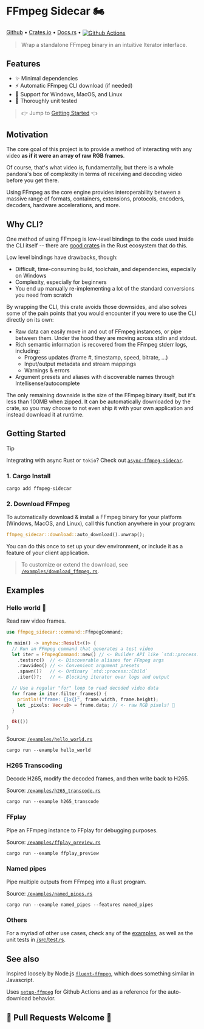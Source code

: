 # FFmpeg Sidecar 🏍

[Github](https://github.com/nathanbabcock/ffmpeg-sidecar)  •
[Crates.io](https://crates.io/crates/ffmpeg-sidecar) •
[Docs.rs](https://docs.rs/ffmpeg-sidecar) •
[<img src="https://github.com/nathanbabcock/ffmpeg-sidecar/actions/workflows/ci.yml/badge.svg" align="center" alt="Github Actions">](https://github.com/nathanbabcock/ffmpeg-sidecar/actions/workflows/ci.yml)

> Wrap a standalone FFmpeg binary in an intuitive Iterator interface.

## Features

- ✨ Minimal dependencies
- ⚡ Automatic FFmpeg CLI download (if needed)
- 🤗 Support for Windows, MacOS, and Linux
- 🧪 Thoroughly unit tested

> 👉 Jump to [Getting Started](#getting-started) 👈

## Motivation

The core goal of this project is to provide a method of interacting with any video **as if it were an
array of raw RGB frames**.

Of course, that's what video _is_, fundamentally, but there is a whole pandora's
box of complexity in terms of receiving and decoding video before you get there.

Using FFmpeg as the core engine provides interoperability between a massive
range of formats, containers, extensions, protocols, encoders, decoders, hardware accelerations, and
more.

## Why CLI?

One method of using FFmpeg is low-level bindings to the code used inside the CLI
itself -- there are [good crates](https://crates.io/crates/ffmpeg-sys-next) in
the Rust ecosystem that do this.

Low level bindings have drawbacks, though:

- Difficult, time-consuming build, toolchain, and dependencies, especially on Windows
- Complexity, especially for beginners
- You end up manually re-implementing a lot of the standard conversions you need
  from scratch

By wrapping the CLI, this crate avoids those downsides, and also solves some of
the pain points that you would encounter if you were to use the CLI directly on
its own:

- Raw data can easily move in and out of FFmpeg instances, or pipe between them. Under the hood they
  are moving across stdin and stdout.
- Rich semantic information is recovered from the FFmpeg stderr logs, including:
  - Progress updates (frame #, timestamp, speed, bitrate, ...)
  - Input/output metadata and stream mappings
  - Warnings & errors
- Argument presets and aliases with discoverable names through Intellisense/autocomplete

The only remaining downside is the size of the FFmpeg binary itself, but it's
less than 100MB when zipped. It can be automatically downloaded by the crate, so
you may choose to not even ship it with your own application and instead
download it at runtime.

## Getting Started

> [!TIP]
> Integrating with async Rust or `tokio`? Check out [`async-ffmpeg-sidecar`](https://github.com/dvtkrlbs/async-ffmpeg-sidecar).

### 1. Cargo Install

```console
cargo add ffmpeg-sidecar
```

### 2. Download FFmpeg

To automatically download & install a FFmpeg binary for your platform
(Windows, MacOS, and Linux), call this function anywhere in your program:

```rust
ffmpeg_sidecar::download::auto_download().unwrap();
```

You can do this once to set up your dev environment, or include it as a feature
of your client application.

> To customize or extend the download, see [`/examples/download_ffmpeg.rs`](/examples/download_ffmpeg.rs).

## Examples

### Hello world 👋

Read raw video frames.

```rust
use ffmpeg_sidecar::command::FfmpegCommand;

fn main() -> anyhow::Result<()> {
  // Run an FFmpeg command that generates a test video
  let iter = FfmpegCommand::new() // <- Builder API like `std::process::Command`
    .testsrc()  // <- Discoverable aliases for FFmpeg args
    .rawvideo() // <- Convenient argument presets
    .spawn()?   // <- Ordinary `std::process::Child`
    .iter()?;   // <- Blocking iterator over logs and output

  // Use a regular "for" loop to read decoded video data
  for frame in iter.filter_frames() {
    println!("frame: {}x{}", frame.width, frame.height);
    let _pixels: Vec<u8> = frame.data; // <- raw RGB pixels! 🎨
  }

  Ok(())
}
```

Source: [`/examples/hello_world.rs`](/examples/hello_world.rs)

```console
cargo run --example hello_world
```

### H265 Transcoding

Decode H265, modify the decoded frames, and then write back to H265.

Source: [`/examples/h265_transcode.rs`](/examples/h265_transcode.rs)

```console
cargo run --example h265_transcode
```

### FFplay

Pipe an FFmpeg instance to FFplay for debugging purposes.

Source: [`/examples/ffplay_preview.rs`](/examples/ffplay_preview.rs)

```console
cargo run --example ffplay_preview
```

### Named pipes

Pipe multiple outputs from FFmpeg into a Rust program.

Source: [`/examples/named_pipes.rs`](/examples/named_pipes.rs)

```console
cargo run --example named_pipes --features named_pipes
```

### Others

For a myriad of other use cases, check any of the [examples](/examples/), as
well as the unit tests in [/src/test.rs](/src/test.rs).

## See also

Inspired loosely by Node.js
[`fluent-ffmpeg`](https://www.npmjs.com/package/fluent-ffmpeg), which does
something similar in Javascript.

Uses [`setup-ffmpeg`](https://github.com/FedericoCarboni/setup-ffmpeg) for
Github Actions and as a reference for the auto-download behavior.

## 📣 Pull Requests Welcome 📣
